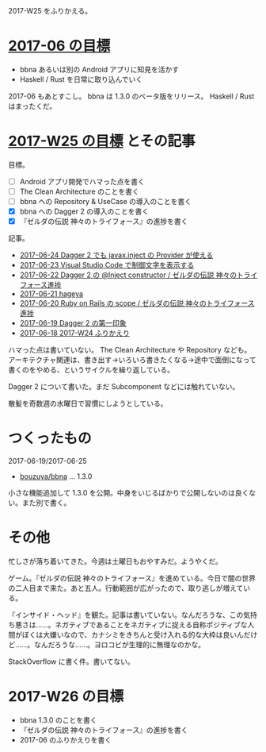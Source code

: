 2017-W25 をふりかえる。

# [2017-06 の目標][2017-05-31]

- bbna あるいは別の Android アプリに知見を活かす
- Haskell / Rust を日常に取り込んでいく

2017-06 もあとすこし。 bbna は 1.3.0 のベータ版をリリース。 Haskell / Rust はまったくだ。

# [2017-W25 の目標][2017-06-18] とその記事

目標。

- [ ] Android アプリ開発でハマった点を書く
- [ ] The Clean Architecture のことを書く
- [ ] bbna への Repository & UseCase の導入のことを書く
- [x] bbna への Dagger 2 の導入のことを書く
- [x] 『ゼルダの伝説 神々のトライフォース』の進捗を書く

記事。

- [2017-06-24 Dagger 2 でも javax.inject の Provider<T> が使える][2017-06-24]
- [2017-06-23 Visual Studio Code で制御文字を表示する][2017-06-23]
- [2017-06-22 Dagger 2 の @Inject constructor / ゼルダの伝説 神々のトライフォース進捗][2017-06-22]
- [2017-06-21 hageya][2017-06-21]
- [2017-06-20 Ruby on Rails の scope / ゼルダの伝説 神々のトライフォース進捗][2017-06-20]
- [2017-06-19 Dagger 2 の第一印象][2017-06-19]
- [2017-06-18 2017-W24 ふりかえり][2017-06-18]

ハマった点は書いていない。 The Clean Architecture や Repository なども。アーキテクチャ関連は、書き出す→いろいろ書きたくなる→途中で面倒になって書くのをやめる、というサイクルを繰り返している。

Dagger 2 について書いた。まだ Subcomponent などには触れていない。

散髪を奇数週の水曜日で習慣にしようとしている。

# つくったもの

2017-06-19/2017-06-25

- [bouzuya/bbna][] ... 1.3.0

小さな機能追加して 1.3.0 を公開。中身をいじるばかりで公開しないのは良くない。また別で書く。

# その他

忙しさが落ち着いてきた。今週は土曜日もおやすみだ。ようやくだ。

ゲーム。『ゼルダの伝説 神々のトライフォース』を進めている。今日で闇の世界の二人目まで来た。あと五人。行動範囲が広がったので、取り逃しが増えている。

『インサイド・ヘッド』を観た。記事は書いていない。なんだろうな、この気持ち悪さは……。ネガティブであることをネガティブに捉える自称ポジティブな人間がぼくは大嫌いなので、カナシミをきちんと受け入れる的な大枠は良いんだけど……。なんだろうな……。ヨロコビが生理的に無理なのかな。

StackOverflow に書く件。書いてない。

# 2017-W26 の目標

- bbna 1.3.0 のことを書く
- 『ゼルダの伝説 神々のトライフォース』の進捗を書く
- 2017-06 のふりかえりを書く

[2017-05-31]: https://blog.bouzuya.net/2017/05/31/
[2017-06-18]: https://blog.bouzuya.net/2017/06/18/
[2017-06-19]: https://blog.bouzuya.net/2017/06/19/
[2017-06-20]: https://blog.bouzuya.net/2017/06/20/
[2017-06-21]: https://blog.bouzuya.net/2017/06/21/
[2017-06-22]: https://blog.bouzuya.net/2017/06/22/
[2017-06-23]: https://blog.bouzuya.net/2017/06/23/
[2017-06-24]: https://blog.bouzuya.net/2017/06/24/
[bouzuya/bbna]: https://github.com/bouzuya/bbna
